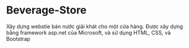 # Beverage-Store
Xây dựng webstie bán nước giải khát cho một cửa hàng. Được xây dựng bằng framework asp.net của Microsoft, và sử dụng HTML, CSS, và Bootstrap
